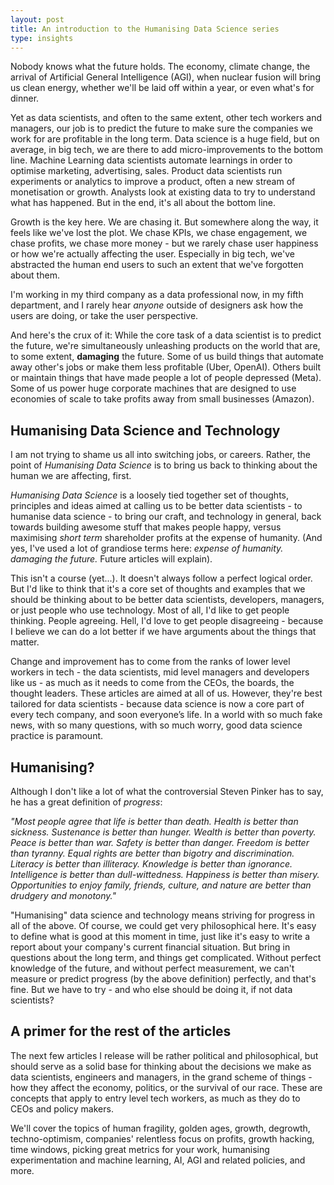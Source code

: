 ```yaml
---
layout: post
title: An introduction to the Humanising Data Science series
type: insights
---
```


Nobody knows what the future holds. The economy, climate change, the arrival of Artificial General Intelligence (AGI), when nuclear fusion will bring us clean energy, whether we'll be laid off within a year, or even what's for dinner.

Yet as data scientists, and often to the same extent, other tech workers and managers, our job is to predict the future to make sure the companies we work for are profitable in the long term. Data science is a huge field, but on average, in big tech, we are there to add micro-improvements to the bottom line. Machine Learning data scientists automate learnings in order to optimise marketing, advertising, sales. Product data scientists run experiments or analytics to improve a product, often a new stream of monetisation or growth. Analysts look at existing data to try to understand what has happened. But in the end, it's all about the bottom line.

Growth is the key here. We are chasing it. But somewhere along the way, it feels like we've lost the plot. We chase KPIs, we chase engagement, we chase profits, we chase more money - but we rarely chase user happiness or how we're actually affecting the user. Especially in big tech, we've abstracted the human end users to such an extent that we've forgotten about them.

I'm working in my third company as a data professional now, in my fifth department, and I rarely hear *anyone* outside of designers ask how the users are doing, or take the user perspective. 

And here's the crux of it: While the core task of a data scientist is to predict the future, we're simultaneously unleashing products on the world that are, to some extent, **damaging** the future. Some of us build things that automate away other's jobs or make them less profitable (Uber, OpenAI). Others built or maintain things that have made people a lot of people depressed (Meta). Some of us power huge corporate machines that are designed to use economies of scale to take profits away from small businesses (Amazon).

## Humanising Data Science and Technology

I am not trying to shame us all into switching jobs, or careers. Rather, the point of *Humanising Data Science* is to bring us back to thinking about the human we are affecting, first.

*Humanising Data Science* is a loosely tied together set of thoughts, principles and ideas aimed at calling us to be better data scientists - to humanise data science - to bring our craft, and technology in general, back towards building awesome stuff that makes people happy, versus maximising *short term* shareholder profits at the expense of humanity. (And yes, I've used a lot of grandiose terms here: *expense of humanity.* *damaging the future.* Future articles will explain). 

This isn't a course (yet...). It doesn't always follow a perfect logical order. But I'd like to think that it's a core set of thoughts and examples that we should be thinking about to be better data scientists, developers, managers, or just people who use technology. Most of all, I'd like to get people thinking. People agreeing. Hell, I'd love to get people disagreeing - because I believe we can do a lot better if we have arguments about the things that matter. 

Change and improvement has to come from the ranks of lower level workers in tech - the data scientists, mid level managers and developers like us - as much as it needs to come from the CEOs, the boards, the thought leaders. These articles are aimed at all of us. However, they're best tailored for data scientists - because data science is now a core part of every tech company, and soon everyone’s life. In a world with so much fake news, with so many questions, with so much worry, good data science practice is paramount.

## Humanising?

Although I don't like a lot of what the controversial Steven Pinker has to say, he has a great definition of *progress*:

*"Most people agree that life is better than death. Health is better than sickness. Sustenance is better than hunger. Wealth is better than poverty. Peace is better than war. Safety is better than danger. Freedom is better than tyranny. Equal rights are better than bigotry and discrimination. Literacy is better than illiteracy. Knowledge is better than ignorance. Intelligence is better than dull-wittedness. Happiness is better than misery. Opportunities to enjoy family, friends, culture, and nature are better than drudgery and monotony."*

"Humanising" data science and technology means striving for progress in all of the above. Of course, we could get very philosophical here. It's easy to define what is good at this moment in time, just like it's easy to write a report about your company's current financial situation. But bring in questions about the long term, and things get complicated. Without perfect knowledge of the future, and without perfect measurement, we can't measure or predict progress (by the above definition) perfectly, and that's fine. But we have to try - and who else should be doing it, if not data scientists?

## A primer for the rest of the articles

The next few articles I release will be rather political and philosophical, but should serve as a solid base for thinking about the decisions we make as data scientists, engineers and managers, in the grand scheme of things - how they affect the economy, politics, or the survival of our race. These are concepts that apply to entry level tech workers, as much as they do to CEOs and policy makers. 

We'll cover the topics of human fragility, golden ages, growth, degrowth, techno-optimism, companies' relentless focus on profits, growth hacking, time windows, picking great metrics for your work, humanising experimentation and machine learning, AI, AGI and related policies, and more.

